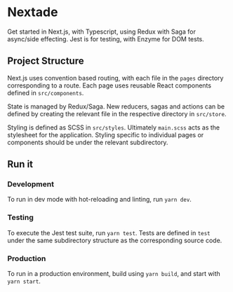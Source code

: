 # Nextade

Get started in Next.js, with Typescript, using Redux with Saga for async/side effecting. Jest is for testing, with Enzyme for DOM tests.

## Project Structure

Next.js uses convention based routing, with each file in the `pages` directory corresponding to a route. Each page uses reusable React components defined in `src/components`.

State is managed by Redux/Saga. New reducers, sagas and actions can be defined by creating the relevant file in the respective directory in `src/store`.

Styling is defined as SCSS in `src/styles`. Ultimately `main.scss` acts as the stylesheet for the application. Styling specific to individual pages or components should be under the relevant subdirectory.

## Run it

### Development

To run in dev mode with hot-reloading and linting, run `yarn dev`.

### Testing

To execute the Jest test suite, run `yarn test`. Tests are defined in `test` under the same subdirectory structure as the corresponding source code.

### Production

To run in a production environment, build using `yarn build`, and start with `yarn start`.